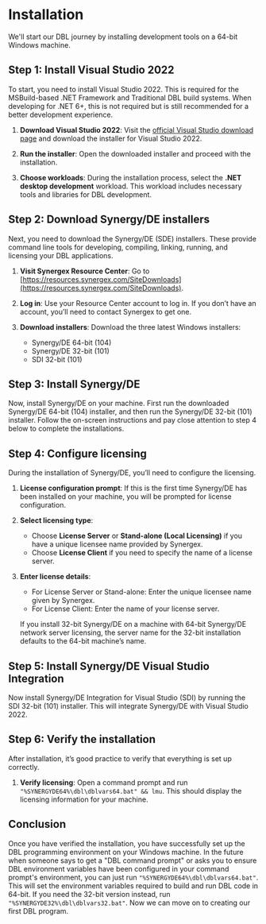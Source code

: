 # Installation

We'll start our DBL journey by installing development tools on a 64-bit Windows machine. 

## Step 1: Install Visual Studio 2022

To start, you need to install Visual Studio 2022. This is required for the MSBuild-based .NET Framework and Traditional DBL build systems. When developing for .NET 6+, this is not required but is still recommended for a better development experience.

1. **Download Visual Studio 2022**: Visit the [official Visual Studio download page](https://visualstudio.microsoft.com/downloads/) and download the installer for Visual Studio 2022.

2. **Run the installer**: Open the downloaded installer and proceed with the installation.

3. **Choose workloads**: During the installation process, select the **.NET desktop development** workload. This workload includes necessary tools and libraries for DBL development.

## Step 2: Download Synergy/DE installers

Next, you need to download the Synergy/DE (SDE) installers. These provide command line tools for developing, compiling, linking, running, and licensing your DBL applications.

1. **Visit Synergex Resource Center**: Go to [https://resources.synergex.com/SiteDownloads](https://resources.synergex.com/SiteDownloads).

2. **Log in**: Use your Resource Center account to log in. If you don’t have an account, you’ll need to contact Synergex to get one.

3. **Download installers**: Download the three latest Windows installers:
   - Synergy/DE 64-bit (104)
   - Synergy/DE 32-bit (101)
   - SDI 32-bit (101) 

## Step 3: Install Synergy/DE

Now, install Synergy/DE on your machine. First run the downloaded Synergy/DE 64-bit (104) installer, and then run the Synergy/DE 32-bit (101) installer. Follow the on-screen instructions and pay close attention to step 4 below to complete the installations.

## Step 4: Configure licensing

During the installation of Synergy/DE, you’ll need to configure the licensing.

1. **License configuration prompt**: If this is the first time Synergy/DE has been installed on your machine, you will be prompted for license configuration.

2. **Select licensing type**:
   - Choose **License Server** or **Stand-alone (Local Licensing)** if you have a unique licensee name provided by Synergex.
   - Choose **License Client** if you need to specify the name of a license server.

3. **Enter license details**:
   - For License Server or Stand-alone: Enter the unique licensee name given by Synergex.
   - For License Client: Enter the name of your license server.

   If you install 32-bit Synergy/DE on a machine with 64-bit Synergy/DE network server licensing, the server name for the 32-bit installation defaults to the 64-bit machine’s name.

## Step 5: Install Synergy/DE Visual Studio Integration

Now install Synergy/DE Integration for Visual Studio (SDI) by running the SDI 32-bit (101) installer. This will integrate Synergy/DE with Visual Studio 2022.

## Step 6: Verify the installation

After installation, it’s good practice to verify that everything is set up correctly. 

1. **Verify licensing**: Open a command prompt and run `"%SYNERGYDE64%\dbl\dblvars64.bat" && lmu`. This should display the licensing information for your machine.
   
## Conclusion

Once you have verified the installation, you have successfully set up the DBL programming environment on your Windows machine. In the future when someone says to get a "DBL command prompt" or asks you to ensure DBL environment variables have been configured in your command prompt's environment, you can just run `"%SYNERGYDE64%\dbl\dblvars64.bat"`. This will set the environment variables required to build and run DBL code in 64-bit. If you need the 32-bit version instead, run `"%SYNERGYDE32%\dbl\dblvars32.bat"`. Now we can move on to creating our first DBL program.

